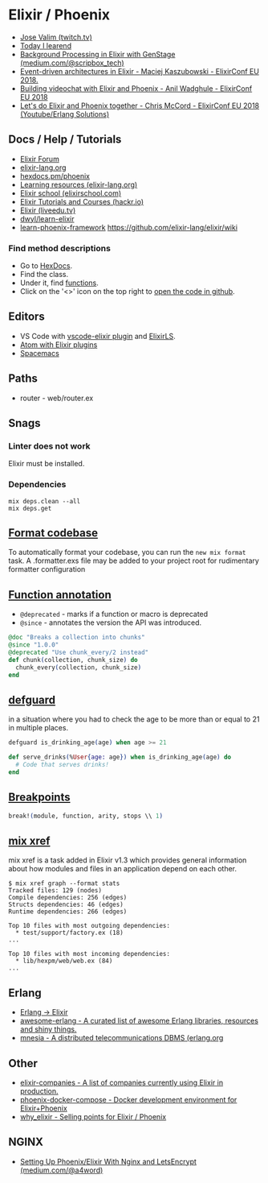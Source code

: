 # Elixir / Phoenix

* [Jose Valim (twitch.tv)](https://www.twitch.tv/videos/354590458)
* [Today I learend](https://til.hashrocket.com/elixir)
* [Background Processing in Elixir with GenStage (medium.com/@scripbox_tech)](https://medium.com/@scripbox_tech/background-processing-in-elixir-with-genstage-efb6cb8ca94a)
* [Event-driven architectures in Elixir - Maciej Kaszubowski - ElixirConf EU 2018.](https://www.youtube.com/watch?v=8qDXG7tnl9w)
* [Building videochat with Elixir and Phoenix - Anil Wadghule - ElixirConf EU 2018](https://www.youtube.com/watch?v=-n5IlXBOaBE)
* [Let's do Elixir and Phoenix together - Chris McCord - ElixirConf EU 2018 (Youtube/Erlang Solutions)](https://www.youtube.com/watch?v=MTT1Jl4Fs-E)

## Docs / Help / Tutorials

* [Elixir Forum](https://elixirforum.com/)
* [elixir-lang.org](https://elixir-lang.org/getting-started/introduction.html)
* [hexdocs.pm/phoenix](https://hexdocs.pm/phoenix/up_and_running.html)
* [Learning resources (elixir-lang.org)](https://elixir-lang.org/learning.html)
* [Elixir school (elixirschool.com)](https://elixirschool.com/)
* [Elixir Tutorials and Courses (hackr.io)](https://hackr.io/tutorials/learn-elixir)
* [Elixir (liveedu.tv)](https://www.liveedu.tv/guides/x/elixir/beginner)
* [dwyl/learn-elixir](https://github.com/dwyl/learn-elixir)
* [learn-phoenix-framework](https://github.com/dwyl/learn-phoenix-framework)
https://github.com/elixir-lang/elixir/wiki

### Find method descriptions

* Go to [HexDocs](https://hexdocs.pm/elixir/Kernel.html).
* Find the class.
* Under it, find [functions](https://hexdocs.pm/elixir/IO.html#inspect/2).
* Click on the '<>' icon on the top right to [open the code in github](https://github.com/elixir-lang/elixir/blob/v1.6.5/lib/elixir/lib/io.ex#L295).

## Editors

* VS Code with [vscode-elixir plugin](https://marketplace.visualstudio.com/items?itemName=mjmcloug.vscode-elixir)
and [ElixirLS](https://marketplace.visualstudio.com/items?itemName=JakeBecker.elixir-ls).
* [Atom with Elixir plugins](https://github.com/janis-rullis/dev/blob/master/Code-editor/Atom.md)
* [Spacemacs](https://github.com/syl20bnr/spacemacs)

## Paths

* router - web/router.ex

## Snags

### Linter does not work

Elixir must be installed.

### Dependencies

```shell
mix deps.clean --all
mix deps.get
```

## [Format codebase](https://elixir-lang.org/blog/2018/01/17/elixir-v1-6-0-released#code-formatter)

To automatically format your codebase, you can run the `new mix format` task. A .formatter.exs file
may be added to your project root for rudimentary formatter configuration

## [Function annotation](https://elixir-lang.org/blog/2018/01/17/elixir-v1-6-0-released/#deprecated-and-since-attributes)

* `@deprecated` - marks if a function or macro is deprecated
* `@since` - annotates the version the API was introduced.

```ex
@doc "Breaks a collection into chunks"
@since "1.0.0"
@deprecated "Use chunk_every/2 instead"
def chunk(collection, chunk_size) do
  chunk_every(collection, chunk_size)
end
```

## [defguard](https://elixir-lang.org/blog/2018/01/17/elixir-v1-6-0-released/#defguard-and-defguardp)

in a situation where you had to check the age to be more than or equal to 21 in multiple places. 

```ex
defguard is_drinking_age(age) when age >= 21

def serve_drinks(%User{age: age}) when is_drinking_age(age) do
  # Code that serves drinks!
end
```

## [Breakpoints](https://hexdocs.pm/iex/IEx.html#break!/4)

```ex
break!(module, function, arity, stops \\ 1)
```

## [mix xref](https://hexdocs.pm/mix/Mix.Tasks.Xref.html)

mix xref is a task added in Elixir v1.3 which provides general information about how modules and files in an application depend on each other.

```
$ mix xref graph --format stats
Tracked files: 129 (nodes)
Compile dependencies: 256 (edges)
Structs dependencies: 46 (edges)
Runtime dependencies: 266 (edges)

Top 10 files with most outgoing dependencies:
  * test/support/factory.ex (18)
...

Top 10 files with most incoming dependencies:
  * lib/hexpm/web/web.ex (84)
...
```

## Erlang

* [Erlang -> Elixir](https://elixir-lang.org/crash-course.html)
* [awesome-erlang - A curated list of awesome Erlang libraries, resources and shiny things.](https://github.com/drobakowski/awesome-erlang)
* [mnesia - A distributed telecommunications DBMS (erlang.org](http://erlang.org/doc/man/mnesia.html)

## Other

* [elixir-companies - A list of companies currently using Elixir in production.](https://github.com/doomspork/elixir-companies)
* [phoenix-docker-compose - Docker development environment for Elixir+Phoenix](https://github.com/dogweather/phoenix-docker-compose)
* [why_elixir - Selling points for Elixir / Phoenix](https://github.com/bignerdranch/why_elixir)

## NGINX

* [Setting Up Phoenix/Elixir With Nginx and LetsEncrypt (medium.com/@a4word)](https://medium.com/@a4word/setting-up-phoenix-elixir-with-nginx-and-letsencrypt-ada9398a9b2c)
